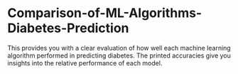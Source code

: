 # Comparison-of-ML-Algorithms-Diabetes-Prediction
This provides you with a clear evaluation of how well each machine learning algorithm performed in predicting diabetes. The printed accuracies give you insights into the relative performance of each model.
